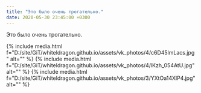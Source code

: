 ```yaml
---
title: "Это было очень трогательно."
date: 2020-05-30 23:45:00 +0300
---
```


Это было очень трогательно.


{% include media.html f="D:/site/GiT/whiteldragon.github.io/assets/vk_photos/4/c6D45lmLacs.jpg" alt="" %}
{% include media.html f="D:/site/GiT/whiteldragon.github.io/assets/vk_photos/4/lKzh_054AtU.jpg" alt="" %}
{% include media.html f="D:/site/GiT/whiteldragon.github.io/assets/vk_photos/3/YXtOa14XlP4.jpg" alt="" %}
